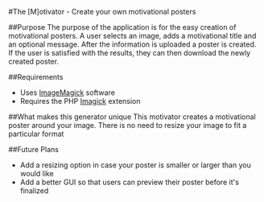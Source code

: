 #The [M]otivator - Create your own motivational posters

##Purpose
The purpose of the application is for the easy creation of motivational posters. 
A user selects an image, adds a motivational title and an optional message. After
the information is uploaded a poster is created. If the user is satisfied with 
the results, they can then download the newly created poster.

##Requirements
- Uses [ImageMagick](http://imagemagick.com/script/index.php) software
 - Requires the PHP [Imagick](http://pecl.php.net/package/imagick) extension

##What makes this generator unique
This motivator creates a motivational poster around your image. There is no need
to resize your image to fit a particular format

##Future Plans
- Add a resizing option in case your poster is smaller or larger than you would like
- Add a better GUI so that users can preview their poster before it's finalized